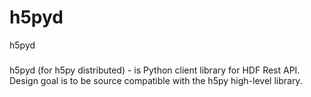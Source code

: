 # h5pyd
h5pyd
#####
h5pyd (for h5py  distributed) - is Python client library for HDF Rest API.
Design goal is to be source compatible with the h5py high-level library.
